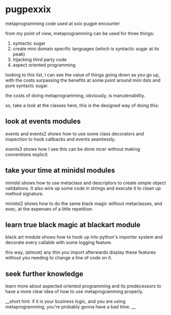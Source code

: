 pugpexxix
=========

metaprogramming code used at xxix pugpe encounter

from my point of view, metaprogramming can be used for three things:

1. syntactic sugar
1. create mini domain specific languages (which is syntactic sugar at its peak)
1. hijacking third party code 
1. aspect oriented programming

looking to this list, I can see the value of things going down as you
go up, with the costs surpassing the benefits at some point around
mini dsls and pure syntactc sugar.

the costs of doing metaprogramming, obviously, is manutenability.

so, take a look at the classes here, this is the designed way of doing this:

look at events modules
----------------------

events and events2 shows how to use some class decorators and inspection
to hook callbacks and events seamlessly.

events3 shows how I see this can be done nicer without making conventions
explicit.

take your time at minidsl modules
---------------------------------

minidsl shows how to use metaclass and descriptors to create simple
object validations. It also wire up some code in strings and execute it
to clean up method signature.

minidsl2 shows how to do the same black magic without metaclasses, and
exec, at the expenses of a little repetition.

learn true black magic at blackart module
-----------------------------------------

black art module shows how to hook up into python's importer system and
decorate every callable with some logging feature.

this way, (almost) any thin you import afterwards display these features
without you needing to change a line of code on it.

seek further knowledge
------------------------

learn more about aspected oriented programming and its predecessors to 
have a more clear idea of how to use metaprogramming properly.

__short hint: if it is your business logic, and you are using metaprogramming,
you're probably gonna have a bad time. __
